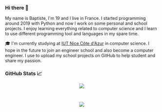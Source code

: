 ### Hi there 👋

My name is Baptiste, I'm 19 and I live in France. 
I started programming around 2019 with Python and now I work on some personal and school projects. 
I enjoy learning everything related to computer science and I learn to use different programming tool and languages in my spare time.

🎓 I'm currently studying at [IUT Nice Côte d'Azur](https://iut.univ-cotedazur.fr/) in computer science. I hope in the future to join an engineer school and also become a computer engineer. 
I use to upload my school projects on GitHub to help student and share my passion.

### GitHub Stats 📈

<p align="center">
  <img align="center" src="https://github-readme-stats.vercel.app/api?username=BaptisteLacroix&show_icons=true&theme=algolia">
</p>
<br >

<p align="center">
  <img align="center" src="https://github-readme-stats.vercel.app/api/top-langs/?username=BaptisteLacroix&langs_count=9&theme=algolia">
</p>

<!--
**BaptisteLacroix/BaptisteLacroix** is a ✨ _special_ ✨ repository because its `README.md` (this file) appears on your GitHub profile.

Here are some ideas to get you started:

- 🔭 I’m currently working on ...
- 🌱 I’m currently learning ...
- 👯 I’m looking to collaborate on ...
- 🤔 I’m looking for help with ...
- 💬 Ask me about ...
- 📫 How to reach me: ...
- 😄 Pronouns: ...
- ⚡ Fun fact: ...
-->
